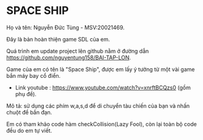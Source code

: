 # SPACE SHIP
Họ và tên: Nguyễn Đức Tùng - MSV:20021469.

Đây là bản hoàn thiện game SDL của em.

Quá trình em update project lên github nằm ở đường dẫn https://github.com/nguyentung158/BAI-TAP-LON.

Game của em có tên là "Space Ship", được em lấy ý tưởng từ một vài game bắn máy bay cổ điển.

* Link youtube : https://www.youtube.com/watch?v=xnrftBCQzs0  (gồm phụ đề).

Mô tả: sử dụng các phím w,a,s,d để di chuyển tàu chiến của bạn và nhấn chuột để bắn đạn.

Em có tham khảo code hàm checkCollision(Lazy Fool), còn lại toàn bộ code đều do em tự viết.
